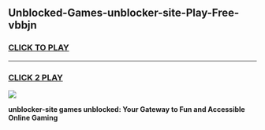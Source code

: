 
## Unblocked-Games-unblocker-site-Play-Free-vbbjn
<h3>
<a href="https://premium76.site?title=unblocker-site&ref=18A1">CLICK TO PLAY</a></h3>
<hr>

<h3>
<a href="https://premium76.site?title=unblocker-site&ref=18A1">CLICK 2 PLAY</a>
  
</h3>

<a href="https://premium76.site?title=unblocker-site&ref=18A1"><img src="https://clearcache.store/games.png"></a>


**unblocker-site games unblocked: Your Gateway to Fun and Accessible Online Gaming**
